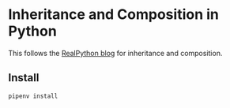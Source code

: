 # Inheritance and Composition in Python

This follows the [RealPython blog](https://realpython.com/inheritance-composition-python/)
for inheritance and composition.

## Install

```
pipenv install
```
